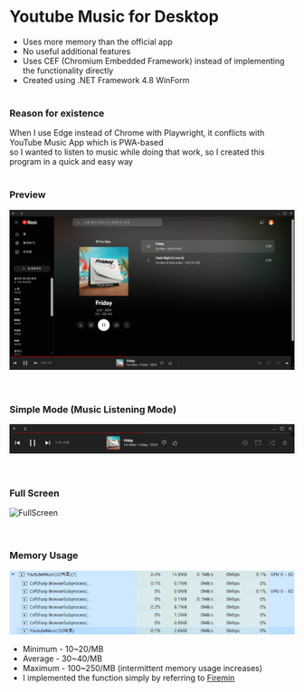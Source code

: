 # Youtube Music for Desktop
- Uses more memory than the official app
- No useful additional features  
- Uses CEF (Chromium Embedded Framework) instead of implementing the functionality directly
- Created using .NET Framework 4.8 WinForm
<br><br>

### Reason for existence
When I use Edge instead of Chrome with Playwright, it conflicts with YouTube Music App which is PWA-based  
so I wanted to listen to music while doing that work, so I created this program in a quick and easy way
<br><br>

### Preview
![Preview](https://github.com/ChanChaeng/YoutubeMusicApp/blob/master/img/YoutubeMusicApp.png)  
<br><br>

### Simple Mode (Music Listening Mode)
![SimpleMode](https://github.com/ChanChaeng/YoutubeMusicApp/blob/master/img/YoutubeMusicSimpleMode.png)  
<br><br>

### Full Screen
![FullScreen](https://github.com/ChanChaeng/YoutubeMusicApp/blob/master/img/YoutubeMusicFullScreen.gif)  
<br><br>

### Memory Usage
![MemoryUsage](https://github.com/ChanChaeng/YoutubeMusicApp/blob/master/img/YoutubeMusicMemory.png)  
- Minimum - 10~20/MB
- Average - 30~40/MB
- Maximum - 100~250/MB (intermittent memory usage increases)
- I implemented the function simply by referring to [Firemin](https://github.com/Sylfaen2/Firemin)

